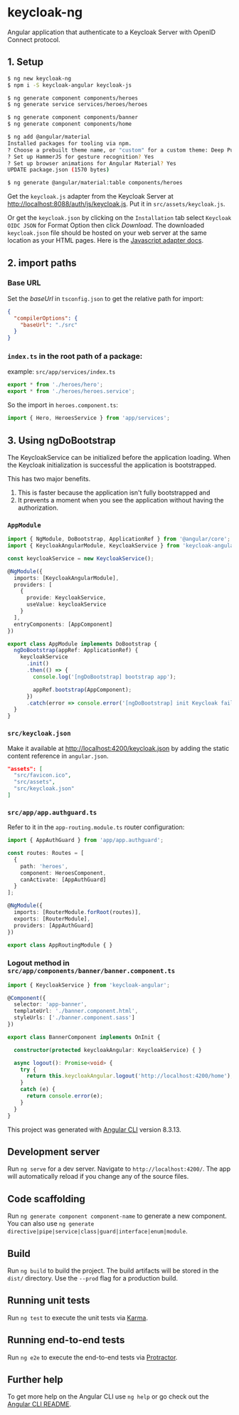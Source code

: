 # keycloak-ng
Angular application that authenticate to a Keycloak Server with OpenID Connect protocol.

## 1. Setup
```bash
$ ng new keycloak-ng
$ npm i -S keycloak-angular keycloak-js

$ ng generate component components/heroes
$ ng generate service services/heroes/heroes

$ ng generate component components/banner
$ ng generate component components/home

$ ng add @angular/material
Installed packages for tooling via npm.
? Choose a prebuilt theme name, or "custom" for a custom theme: Deep Purple/Amber  [ Preview: https://material.angular.io?theme=deeppurple-amber ]
? Set up HammerJS for gesture recognition? Yes
? Set up browser animations for Angular Material? Yes
UPDATE package.json (1570 bytes)

$ ng generate @angular/material:table components/heroes
```

Get the `keycloak.js` adapter from the Keycloak Server at [http://localhost:8088/auth/js/keycloak.js](http://localhost:8088/auth/js/keycloak.js). Put it in `src/assets/keycloak.js`.

Or get the `keycloak.json` by clicking on the `Installation` tab select `Keycloak OIDC JSON` for Format Option then click *Download*. The downloaded `keycloak.json` file should be hosted on your web server at the same location as your HTML pages.
Here is the [Javascript adapter docs](https://www.keycloak.org/docs/latest/securing_apps/index.html#_javascript_adapter).

## 2. import paths
### Base URL
Set the *baseUrl* in `tsconfig.json` to get the relative path for import:
```json
{
  "compilerOptions": {
    "baseUrl": "./src"
  }
}
```

### `index.ts` in the root path of a package:
example: `src/app/services/index.ts`
```js
export * from './heroes/hero';
export * from './heroes/heroes.service';
```

So the import in `heroes.component.ts`:
```js
import { Hero, HeroesService } from 'app/services';
```

## 3. Using ngDoBootstrap
The KeycloakService can be initialized before the application loading. When the Keycloak initialization is successful the application is bootstrapped.

This has two major benefits.

  1. This is faster because the application isn't fully bootstrapped and
  2. It prevents a moment when you see the application without having the authorization.

### `AppModule`
```ts
import { NgModule, DoBootstrap, ApplicationRef } from '@angular/core';
import { KeycloakAngularModule, KeycloakService } from 'keycloak-angular';

const keycloakService = new KeycloakService();

@NgModule({
  imports: [KeycloakAngularModule],
  providers: [
    {
      provide: KeycloakService,
      useValue: keycloakService
    }
  ],
  entryComponents: [AppComponent]
})

export class AppModule implements DoBootstrap {
  ngDoBootstrap(appRef: ApplicationRef) {
    keycloakService
      .init()
      .then(() => {
        console.log('[ngDoBootstrap] bootstrap app');

        appRef.bootstrap(AppComponent);
      })
      .catch(error => console.error('[ngDoBootstrap] init Keycloak failed', error));
  }
}
```

### `src/keycloak.json`
Make it available at [http://localhost:4200/keycloak.json](http://localhost:4200/keycloak.json) by adding the static content reference in `angular.json`.
```json
"assets": [
  "src/favicon.ico",
  "src/assets",
  "src/keycloak.json"
]
```

### `src/app/app.authguard.ts`
Refer to it in the `app-routing.module.ts` router configuration:
```ts
import { AppAuthGuard } from 'app/app.authguard';

const routes: Routes = [
  {
    path: 'heroes',
    component: HeroesComponent,
    canActivate: [AppAuthGuard]
  }
];

@NgModule({
  imports: [RouterModule.forRoot(routes)],
  exports: [RouterModule],
  providers: [AppAuthGuard]
})

export class AppRoutingModule { }
```

### Logout method in `src/app/components/banner/banner.component.ts`
```ts
import { KeycloakService } from 'keycloak-angular';

@Component({
  selector: 'app-banner',
  templateUrl: './banner.component.html',
  styleUrls: ['./banner.component.sass']
})

export class BannerComponent implements OnInit {

  constructor(protected keycloakAngular: KeycloakService) { }

  async logout(): Promise<void> {
    try {
      return this.keycloakAngular.logout('http://localhost:4200/home');
    }
    catch (e) {
      return console.error(e);
    }
  }
}
```


This project was generated with [Angular CLI](https://github.com/angular/angular-cli) version 8.3.13.

## Development server

Run `ng serve` for a dev server. Navigate to `http://localhost:4200/`. The app will automatically reload if you change any of the source files.

## Code scaffolding

Run `ng generate component component-name` to generate a new component. You can also use `ng generate directive|pipe|service|class|guard|interface|enum|module`.

## Build

Run `ng build` to build the project. The build artifacts will be stored in the `dist/` directory. Use the `--prod` flag for a production build.

## Running unit tests

Run `ng test` to execute the unit tests via [Karma](https://karma-runner.github.io).

## Running end-to-end tests

Run `ng e2e` to execute the end-to-end tests via [Protractor](http://www.protractortest.org/).

## Further help

To get more help on the Angular CLI use `ng help` or go check out the [Angular CLI README](https://github.com/angular/angular-cli/blob/master/README.md).
